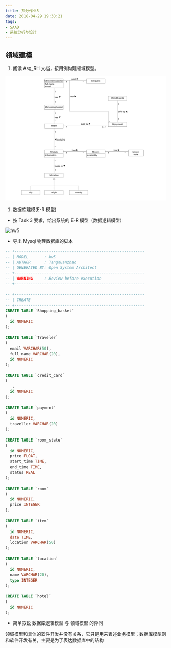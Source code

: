 ```yaml
---
title: 系分作业5
date: 2018-04-29 19:38:21
tags:
- SAAD
- 系统分析与设计
---
```

## 领域建模

1. 阅读 Asg_RH 文档，按用例构建领域模型。

![hw5](/images/saad-5-1.png)

1. 数据库建模(E-R 模型)

- 按 Task 3 要求，给出系统的 E-R 模型（数据逻辑模型）

![hw5](/images/saad-5-2.bmp)

- 导出 Mysql 物理数据库的脚本

```sql
-- +---------------------------------------------------------
-- | MODEL       : hw5
-- | AUTHOR      : TangXuanzhao
-- | GENERATED BY: Open System Architect
-- +---------------------------------------------------------
-- | WARNING     : Review before execution
-- +---------------------------------------------------------

-- +---------------------------------------------------------
-- | CREATE
-- +---------------------------------------------------------
CREATE TABLE `Shopping_basket`
(
  id NUMERIC
);

CREATE TABLE `Traveler`
(
  email VARCHAR(50),
  full_name VARCHAR(20),
  id NUMERIC
);

CREATE TABLE `credit_card`
(
   ,
  id NUMERIC
);

CREATE TABLE `payment`
(
  id NUMERIC,
  traveller VARCHAR(20)
);

CREATE TABLE `room_state`
(
  id NUMERIC,
  price FLOAT,
  start_time TIME,
  end_time TIME,
  status REAL
);

CREATE TABLE `room`
(
  id NUMERIC,
  price INTEGER
);

CREATE TABLE `item`
(
  id NUMERIC,
  date TIME,
  location VARCHAR(50)
);

CREATE TABLE `location`
(
  id NUMERIC,
  name VARCHAR(20),
  type INTEGER
);

CREATE TABLE `hotel`
(
  id NUMERIC
);
```

- 简单叙说 数据库逻辑模型 与 领域模型 的异同

领域模型和具体的软件开发并没有关系，它只是用来表述业务模型；数据库模型则和软件开发有关，主要是为了表达数据库中的结构